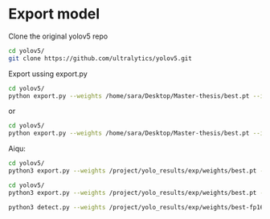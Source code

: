 # Export model 

Clone the original yolov5 repo
````bash
cd yolov5/
git clone https://github.com/ultralytics/yolov5.git
````
Export ussing export.py

````bash
cd yolov5/
python export.py --weights /home/sara/Desktop/Master-thesis/best.pt --include tflite
````
or
````bash
cd yolov5/
python export.py --weights /home/sara/Desktop/Master-thesis/best.pt --include onnx
````

Aiqu:
````bash
cd yolov5/
python3 export.py --weights /project/yolo_results/exp/weights/best.pt --include tflite --imgsz 768, 768 
````
````bash
cd yolov5/
python3 export.py --weights /project/yolo_results/exp/weights/best.pt --include onnx
````

````bash
python3 detect.py --weights /project/yolo_results/exp/weights/best-fp16.tflite --img 768 --source /data/test_v2/ --project /project/yolo_results/
````
